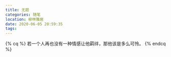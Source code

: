 ```yaml
---
title: 无题
categories: 随笔
location: 柳林雅居
date: 2020-06-05 20:59:35
tags:
---
```

{% cq %} 若一个人再也没有一种情感让他羁绊，那他该是多么可怜。 {% endcq %}